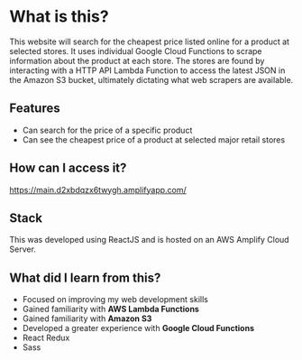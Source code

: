 # What is this?
This website will search for the cheapest price listed online for a product at selected stores. It uses individual Google Cloud Functions to scrape information about the product at each store. The stores are found by interacting with a HTTP API Lambda Function to access the latest JSON in the Amazon S3 bucket, ultimately dictating what web scrapers are available.

## Features
* Can search for the price of a specific product
* Can see the cheapest price of a product at selected major retail stores

## How can I access it?
https://main.d2xbdqzx6twygh.amplifyapp.com/

## Stack
This was developed using ReactJS and is hosted on an AWS Amplify Cloud Server.

## What did I learn from this?
* Focused on improving my web development skills
* Gained familiarity with **AWS Lambda Functions**
* Gained familiarity with **Amazon S3**
* Developed a greater experience with **Google Cloud Functions**
* React Redux
* Sass
